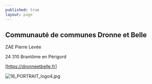 ```yaml
---
published: true
layout: page
---
```

## Communauté de communes Dronne et Belle

ZAE Pierre Levée

24 310 Brantôme en Périgord

[<a href="https://dronneetbelle.fr" target="_blank">https://dronneetbelle.fr</a>]

![16_PORTRAIT_logo4.jpg]({{site.baseurl}}/data/images/16/portrait/16_PORTRAIT_logo4.jpg)
